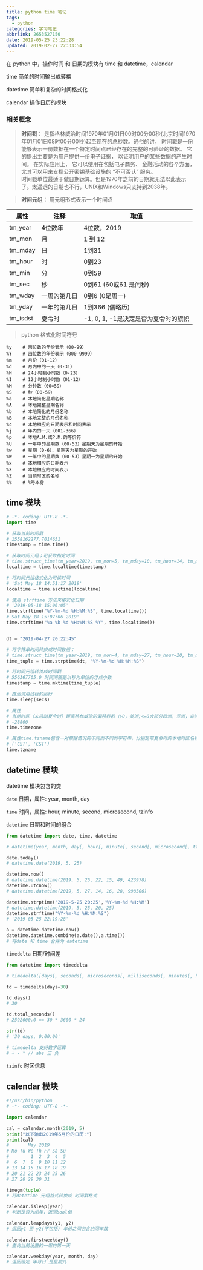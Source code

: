 ```yaml
---
title: python time 笔记
tags:
  - python
categories: 学习笔记
abbrlink: 2653527150
date: 2019-05-25 23:22:28
updated: 2019-02-27 22:33:54
---
```

在 python 中，操作时间 和 日期的模块有 time 和 datetime，calendar

time 简单的时间输出或转换

datetime 简单和复杂的时间格式化

calendar 操作日历的模块

### 相关概念
> **时间戳**： 是指格林威治时间1970年01月01日00时00分00秒(北京时间1970年01月01日08时00分00秒)起至现在的总秒数。通俗的讲， 时间戳是一份能够表示一份数据在一个特定时间点已经存在的完整的可验证的数据。 它的提出主要是为用户提供一份电子证据， 以证明用户的某些数据的产生时间。 在实际应用上， 它可以使用在包括电子商务、 金融活动的各个方面， 尤其可以用来支撑公开密钥基础设施的 “不可否认” 服务。  
时间戳单位最适于做日期运算。但是1970年之前的日期就无法以此表示了。太遥远的日期也不行，UNIX和Windows只支持到2038年。

> **时间元组**： 用元组形式表示一个时间点  

属性 | 注释 | 取值
---|---|---
tm_year | 4位数年 | 4位数，2019
tm_mon | 月 | 1 到 12
tm_mday | 日 | 1到31
tm_hour | 时 | 0到23
tm_min | 分 | 0到59
tm_sec | 秒 | 0到61 (60或61 是闰秒)
tm_wday | 一周的第几日 | 0到6 (0是周一)
tm_yday | 一年的第几日 | 1到366 (儒略历)
tm_isdst | 夏令时 | -1, 0, 1, -1是决定是否为夏令时的旗帜

> python 格式化时间符号

```
%y    # 两位数的年份表示（00-99）
%Y    # 四位数的年份表示（000-9999）
%m    # 月份（01-12）
%d    # 月内中的一天（0-31）
%H    # 24小时制小时数（0-23）
%I    # 12小时制小时数（01-12）
%M    # 分钟数（00=59）
%S    # 秒（00-59）
%a    # 本地简化星期名称
%A    # 本地完整星期名称
%b    # 本地简化的月份名称
%B    # 本地完整的月份名称
%c    # 本地相应的日期表示和时间表示
%j    # 年内的一天（001-366）
%p    # 本地A.M.或P.M.的等价符
%U    # 一年中的星期数（00-53）星期天为星期的开始
%w    # 星期（0-6），星期天为星期的开始
%W    # 一年中的星期数（00-53）星期一为星期的开始
%x    # 本地相应的日期表示
%X    # 本地相应的时间表示
%Z    # 当前时区的名称
%%    # %号本身
```


## time 模块

```python
# -*- coding: UTF-8 -*-
import time

# 获取当前时间戳
# 1558162277.7014651
timestamp = time.time()

# 获取时间元组；可获取指定时间
# time.struct_time(tm_year=2019, tm_mon=5, tm_mday=18, tm_hour=14, tm_min=51, tm_sec=17, tm_wday=5, tm_yday=138, tm_isdst=0)
localtime = time.localtime(timestamp)

# 将时间元组格式化为可读时间
# 'Sat May 18 14:51:17 2019'
localtime = time.asctime(localtime)

# 使用 strftime 方法来格式化日期
# '2019-05-18 15:06:05'
time.strftime("%Y-%m-%d %H:%M:%S", time.localtime())
# Sat May 18 15:07:06 2019'
time.strftime("%a %b %d %H:%M:%S %Y", time.localtime())


dt = "2019-04-27 20:22:45"

# 将字符串时间转换成时间数组；
# time.struct_time(tm_year=2019, tm_mon=4, tm_mday=27, tm_hour=20, tm_min=22, tm_sec=45, tm_wday=5, tm_yday=117, tm_isdst=-1)
time_tuple = time.strptime(dt, "%Y-%m-%d %H:%M:%S")

# 将时间元组转换成时间戳
# 556367765.0 时间间隔是以秒为单位的浮点小数
timestamp = time.mktime(time_tuple)

# 推迟调用线程的运行
time.sleep(secs)

# 属性
# 当地时区（未启动夏令时）距离格林威治的偏移秒数（>0，美洲;<=0大部分欧洲，亚洲，非洲）
# -28800
time.timezone

# 属性time.tzname包含一对根据情况的不同而不同的字符串，分别是带夏令时的本地时区名称，和不带的
# ('CST', 'CST')
time.tzname
```






## datetime 模块

datetime 模块包含的类

```date``` 日期，属性: year, month, day

```time``` 时间，属性: hour, minute, second, microsecond, tzinfo

```datetime``` 日期和时间的组合
```python
from datetime import date, time, datetime

# datetime(year, month, day[, hour[, minute[, second[, microsecond[, tzinfo]]]]])

date.today()
# datetime.date(2019, 5, 25)

datetime.now()
# datetime.datetime(2019, 5, 25, 22, 15, 49, 423978)
datetime.utcnow()
# datetime.datetime(2019, 5, 27, 14, 16, 28, 998506)

datetime.strptime('2019-5-25 20:25','%Y-%m-%d %H:%M')
# datetime.datetime(2019, 5, 25, 20, 25)
datetime.strftime("%Y-%m-%d %H:%M:%S")
# '2019-05-25 22:19:28'

a = datetime.datetime.now()
datetime.datetime.combine(a.date(),a.time())
# 将date 和 time 合并为 datetime
```


```timedelta``` 日期/时间差
```python
from datetime import timedelta

# timedelta([days[, seconds[, microseconds[, milliseconds[, minutes[, hours[, weeks]]]]]]])

td = timedelta(days=30)

td.days()
# 30

td.total_seconds()
# 2592000.0 == 30 * 3600 * 24

str(td)
# '30 days, 0:00:00'

# timedelta 支持数学运算
# + - * // abs 正 负
```

```tzinfo``` 时区信息



## calendar 模块

```python
#!/usr/bin/python
# -*- coding: UTF-8 -*-

import calendar
 
cal = calendar.month(2019, 5)
print("以下输出2019年5月份的日历:")
print(cal)
#       May 2019
# Mo Tu We Th Fr Sa Su
#        1  2  3  4  5
#  6  7  8  9 10 11 12
# 13 14 15 16 17 18 19
# 20 21 22 23 24 25 26
# 27 28 29 30 31

timegm(tuple)
# 将datetime 元组格式转换成 时间戳格式

calendar.isleap(year)
# 判断是否为闰年，返回bool值

calendar.leapdays(y1, y2)
# 返回y1 至 y2(不包括) 年份之间包含的闰年数

calendar.firstweekday()
# 查询当前设置的一周的第一天

calendar.weekday(year, month, day)
# 返回给定 年月日 是星期几
```
